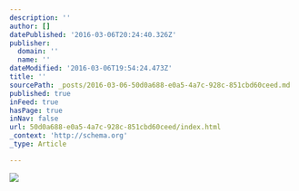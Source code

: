 ```yaml
---
description: ''
author: []
datePublished: '2016-03-06T20:24:40.326Z'
publisher:
  domain: ''
  name: ''
dateModified: '2016-03-06T19:54:24.473Z'
title: ''
sourcePath: _posts/2016-03-06-50d0a688-e0a5-4a7c-928c-851cbd60ceed.md
published: true
inFeed: true
hasPage: true
inNav: false
url: 50d0a688-e0a5-4a7c-928c-851cbd60ceed/index.html
_context: 'http://schema.org'
_type: Article

---
```

![](http://media.web.britannica.com/eb-media/98/93298-050-1BD57410.jpg)